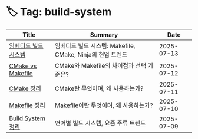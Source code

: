 # 🏷️ Tag: build-system

| Title | Summary | Date |
|-------|---------|------|
| [임베디드 빌드 시스템](https://github.com/MinHyeok-lee1/TIL/blob/main/2025/07/13-embeddedBuild.md) | 임베디드 빌드 시스템: Makefile, CMake, Ninja의 현업 트렌드 | 2025-07-13 |
| [CMake vs Makefile](https://github.com/MinHyeok-lee1/TIL/blob/main/2025/07/12-CmakeMakefile.md) | CMake와 Makefile의 차이점과 선택 기준은? | 2025-07-12 |
| [CMake 정리](https://github.com/MinHyeok-lee1/TIL/blob/main/2025/07/11-CMake.md) | CMake란 무엇이며, 왜 사용하는가? | 2025-07-11 |
| [Makefile 정리](https://github.com/MinHyeok-lee1/TIL/blob/main/2025/07/10-Makefile.md) | Makefile이란 무엇이며, 왜 사용하는가? | 2025-07-10 |
| [Build System 정리](https://github.com/MinHyeok-lee1/TIL/blob/main/2025/07/09-buildSystem.md) | 언어별 빌드 시스템, 요즘 주류 트렌드 | 2025-07-09 |
